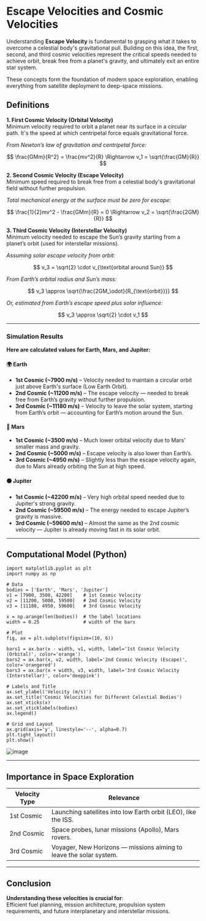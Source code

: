 # Escape Velocities and Cosmic Velocities

Understanding **Escape Velocity** is fundamental to grasping what it takes to overcome a celestial body's gravitational pull. Building on this idea, the first, second, and third cosmic velocities represent the critical speeds needed to achieve orbit, break free from a planet's gravity, and ultimately exit an entire star system.

These concepts form the foundation of modern space exploration, enabling everything from satellite deployment to deep-space missions.

## Definitions

**1. First Cosmic Velocity (Orbital Velocity)**  
Minimum velocity required to orbit a planet near its surface in a circular path. It's the speed at which centripetal force equals gravitational force.  

*From Newton’s law of gravitation and centripetal force:*

$$
\frac{GMm}{R^2} = \frac{mv^2}{R} \Rightarrow v_1 = \sqrt{\frac{GM}{R}}
$$

**2. Second Cosmic Velocity (Escape Velocity)**  
Minimum speed required to break free from a celestial body's gravitational field without further propulsion.  

*Total mechanical energy at the surface must be zero for escape:*

$$
\frac{1}{2}mv^2 - \frac{GMm}{R} = 0 \Rightarrow v_2 = \sqrt{\frac{2GM}{R}}
$$

**3. Third Cosmic Velocity (Interstellar Velocity)**  
Minimum velocity needed to escape the Sun’s gravity starting from a planet’s orbit (used for interstellar missions).  

*Assuming solar escape velocity from orbit:*

$$
v_3 = \sqrt{2} \cdot v_{\text{orbital around Sun}}
$$

*From Earth’s orbital radius and Sun’s mass:*

$$
v_3 \approx \sqrt{\frac{2GM_\odot}{R_{\text{orbit}}}}
$$

*Or, estimated from Earth’s escape speed plus solar influence:*

$$
v_3 \approx \sqrt{2} \cdot v_1
$$

---

### Simulation Results

**Here are calculated values for Earth, Mars, and Jupiter:**

#### 🌍 Earth

- **1st Cosmic (~7900 m/s)** – Velocity needed to maintain a circular orbit just above Earth's surface (Low Earth Orbit).  
- **2nd Cosmic (~11200 m/s)** – The escape velocity — needed to break free from Earth’s gravity without further propulsion.  
- **3rd Cosmic (~11180 m/s)** – Velocity to leave the solar system, starting from Earth’s orbit — accounting for Earth’s motion around the Sun.

#### 🔴 Mars

- **1st Cosmic (~3500 m/s)** – Much lower orbital velocity due to Mars' smaller mass and gravity.  
- **2nd Cosmic (~5000 m/s)** – Escape velocity is also lower than Earth’s.  
- **3rd Cosmic (~4950 m/s)** – Slightly less than the escape velocity again, due to Mars already orbiting the Sun at high speed.

#### 🟠 Jupiter

- **1st Cosmic (~42200 m/s)** – Very high orbital speed needed due to Jupiter's strong gravity.  
- **2nd Cosmic (~59500 m/s)** – The energy needed to escape Jupiter’s gravity is massive.  
- **3rd Cosmic (~59600 m/s)** – Almost the same as the 2nd cosmic velocity — Jupiter is already moving fast in its solar orbit.

---

## Computational Model (Python)

<pre><code class="language-python">import matplotlib.pyplot as plt
import numpy as np

# Data
bodies = ['Earth', 'Mars', 'Jupiter']
v1 = [7900, 3500, 42200]    # 1st Cosmic Velocity
v2 = [11200, 5000, 59500]   # 2nd Cosmic Velocity
v3 = [11180, 4950, 59600]   # 3rd Cosmic Velocity

x = np.arange(len(bodies))  # the label locations
width = 0.25                # width of the bars

# Plot
fig, ax = plt.subplots(figsize=(10, 6))

bars1 = ax.bar(x - width, v1, width, label='1st Cosmic Velocity (Orbital)', color='orange')
bars2 = ax.bar(x, v2, width, label='2nd Cosmic Velocity (Escape)', color='orangered')
bars3 = ax.bar(x + width, v3, width, label='3rd Cosmic Velocity (Interstellar)', color='deeppink')

# Labels and Title
ax.set_ylabel('Velocity (m/s)')
ax.set_title('Cosmic Velocities for Different Celestial Bodies')
ax.set_xticks(x)
ax.set_xticklabels(bodies)
ax.legend()

# Grid and Layout
ax.grid(axis='y', linestyle='--', alpha=0.7)
plt.tight_layout()
plt.show()
</code></pre>

![image](https://github.com/user-attachments/assets/938cf3a5-fe1a-4ae2-8012-235c2e0b795b)

---

## Importance in Space Exploration

| Velocity Type | Relevance |
|---------------|-----------|
| 1st Cosmic    | Launching satellites into low Earth orbit (LEO), like the ISS. |
| 2nd Cosmic    | Space probes, lunar missions (Apollo), Mars rovers. |
| 3rd Cosmic    | Voyager, New Horizons — missions aiming to leave the solar system. |

---

## Conclusion

**Understanding these velocities is crucial for**:  
Efficient fuel planning, mission architecture, propulsion system requirements, and future interplanetary and interstellar missions.
